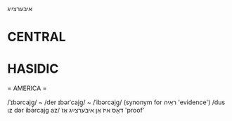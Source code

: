 איבערצײַג

CENTRAL
========

HASIDIC
=======
= AMERICA = 

/ˈɪbərcajg̥/ ~ /der ɪbərˈcajg̥/ ~ /ˈibərcajg̥/ (synonym for ראַיה 'evidence')
/dus ɩz dər ibərcajg az/ דאָס איז אַן איבערצײַג אַז 'proof'